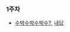 ### 1주차
* [수박수박수박수?](https://programmers.co.kr/learn/courses/30/lessons/12922), [내답](https://gist.github.com/HTMLhead/64dc6a4ef9dba829341a9a89a4e16747)